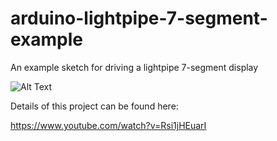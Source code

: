 # arduino-lightpipe-7-segment-example
An example sketch for driving a lightpipe 7-segment display

![Alt Text](https://www.instructables.com/files/deriv/FHN/3I41/JKIKCFN0/FHN3I41JKIKCFN0.LARGE.jpg)

Details of this project can be found here:

https://www.youtube.com/watch?v=Rsi1jHEuarI

